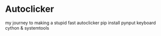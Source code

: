 # Autoclicker
my journey to making a stupid fast autoclicker
pip install pynput keyboard cython & systemtools
